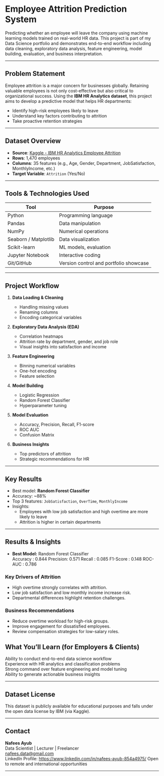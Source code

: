 # Employee Attrition Prediction System

Predicting whether an employee will leave the company using machine learning models trained on real-world HR data. This project is part of my Data Science portfolio and demonstrates end-to-end workflow including data cleaning, exploratory data analysis, feature engineering, model building, evaluation, and business interpretation.

---

## Problem Statement

Employee attrition is a major concern for businesses globally. Retaining valuable employees is not only cost-effective but also critical to organizational success. Using the **IBM HR Analytics dataset**, this project aims to develop a predictive model that helps HR departments:

- Identify high-risk employees likely to leave
- Understand key factors contributing to attrition
- Take proactive retention strategies

---

## Dataset Overview

- **Source**: [Kaggle - IBM HR Analytics Employee Attrition](https://www.kaggle.com/datasets/pavansubhasht/ibm-hr-analytics-attrition-dataset)
- **Rows**: 1,470 employees
- **Columns**: 35 features (e.g., Age, Gender, Department, JobSatisfaction, MonthlyIncome, etc.)
- **Target Variable**: `Attrition` (Yes/No)

---

## Tools & Technologies Used

| Tool | Purpose |
|------|---------|
| Python | Programming language |
| Pandas | Data manipulation |
| NumPy | Numerical operations |
| Seaborn / Matplotlib | Data visualization |
| Scikit-learn | ML models, evaluation |
| Jupyter Notebook | Interactive coding |
| Git/GitHub | Version control and portfolio showcase |

---

## Project Workflow

1. **Data Loading & Cleaning**
   - Handling missing values
   - Renaming columns
   - Encoding categorical variables

2. **Exploratory Data Analysis (EDA)**
   - Correlation heatmaps
   - Attrition rate by department, gender, and job role
   - Visual insights into satisfaction and income

3. **Feature Engineering**
   - Binning numerical variables
   - One-hot encoding
   - Feature selection

4. **Model Building**
   - Logistic Regression
   - Random Forest Classifier
   - Hyperparameter tuning

5. **Model Evaluation**
   - Accuracy, Precision, Recall, F1-score
   - ROC AUC
   - Confusion Matrix

6. **Business Insights**
   - Top predictors of attrition
   - Strategic recommendations for HR

---

## Key Results

- Best model: **Random Forest Classifier**
- Accuracy: ~88%
- Top 3 features: `JobSatisfaction`, `OverTime`, `MonthlyIncome`
- Insights:
  - Employees with low job satisfaction and high overtime are more likely to leave
  - Attrition is higher in certain departments

---



## Results & Insights

- **Best Model:** Random Forest Classifier  
	Accuracy : 0.844
	Precision: 0.571
	Recall   : 0.085
	F1-Score : 0.148
	ROC-AUC  : 0.786  

### Key Drivers of Attrition
- High overtime strongly correlates with attrition.
- Low job satisfaction and low monthly income increase risk.
- Departmental differences highlight retention challenges.

### Business Recommendations
- Reduce overtime workload for high-risk groups.
- Improve engagement for dissatisfied employees.
- Review compensation strategies for low-salary roles.







## What You’ll Learn (for Employers & Clients)

Ability to conduct end-to-end data science workflow  
Experience with HR analytics and classification problems  
Strong command over feature engineering and model tuning  
Ability to generate actionable business insights  

---

## Dataset License

This dataset is publicly available for educational purposes and falls under the open data license by IBM (via Kaggle).

---

## Contact

**Nafees Ayub**  
Data Scientist | Lecturer | Freelancer  
nafees.data@gmail.com  
LinkedIn Profile: https://www.linkedin.com/in/nafees-ayub-854a4975/ 
Open to remote and international opportunities

---

